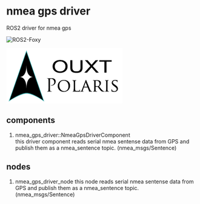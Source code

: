 # nmea gps driver

ROS2 driver for nmea gps 

![ROS2-Foxy](https://github.com/OUXT-Polaris/nmea_gps_driver/workflows/ROS2-Foxy/badge.svg)

![Developed By OUXT Polaris](image/logo.png "Logo")

## components
1. nmea_gps_driver::NmeaGpsDriverComponent  
this driver component reads serial nmea sentense data from GPS and publish them as a nmea_sentence topic. (nmea_msgs/Sentence)

## nodes
1. nmea_gps_driver_node
this node reads serial nmea sentense data from GPS and publish them as a nmea_sentence topic. (nmea_msgs/Sentence)